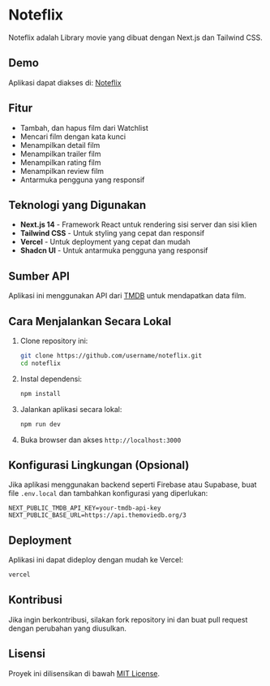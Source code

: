 # Noteflix

Noteflix adalah Library movie yang dibuat dengan Next.js dan Tailwind CSS.

## Demo

Aplikasi dapat diakses di: [Noteflix](https://noteflix-phi.vercel.app/)

## Fitur

- Tambah, dan hapus film dari Watchlist
- Mencari film dengan kata kunci
- Menampilkan detail film
- Menampilkan trailer film
- Menampilkan rating film
- Menampilkan review film
- Antarmuka pengguna yang responsif

## Teknologi yang Digunakan

- **Next.js 14** - Framework React untuk rendering sisi server dan sisi klien
- **Tailwind CSS** - Untuk styling yang cepat dan responsif
- **Vercel** - Untuk deployment yang cepat dan mudah
- **Shadcn UI** - Untuk antarmuka pengguna yang responsif

## Sumber API

Aplikasi ini menggunakan API dari [TMDB](https://www.themoviedb.org/) untuk mendapatkan data film.

## Cara Menjalankan Secara Lokal

1. Clone repository ini:
   ```sh
   git clone https://github.com/username/noteflix.git
   cd noteflix
   ```
2. Instal dependensi:
   ```sh
   npm install
   ```
3. Jalankan aplikasi secara lokal:
   ```sh
   npm run dev
   ```
4. Buka browser dan akses `http://localhost:3000`

## Konfigurasi Lingkungan (Opsional)

Jika aplikasi menggunakan backend seperti Firebase atau Supabase, buat file `.env.local` dan tambahkan konfigurasi yang diperlukan:

```env
NEXT_PUBLIC_TMDB_API_KEY=your-tmdb-api-key
NEXT_PUBLIC_BASE_URL=https://api.themoviedb.org/3
```

## Deployment

Aplikasi ini dapat dideploy dengan mudah ke Vercel:

```sh
vercel
```

## Kontribusi

Jika ingin berkontribusi, silakan fork repository ini dan buat pull request dengan perubahan yang diusulkan.

## Lisensi

Proyek ini dilisensikan di bawah [MIT License](LICENSE).
